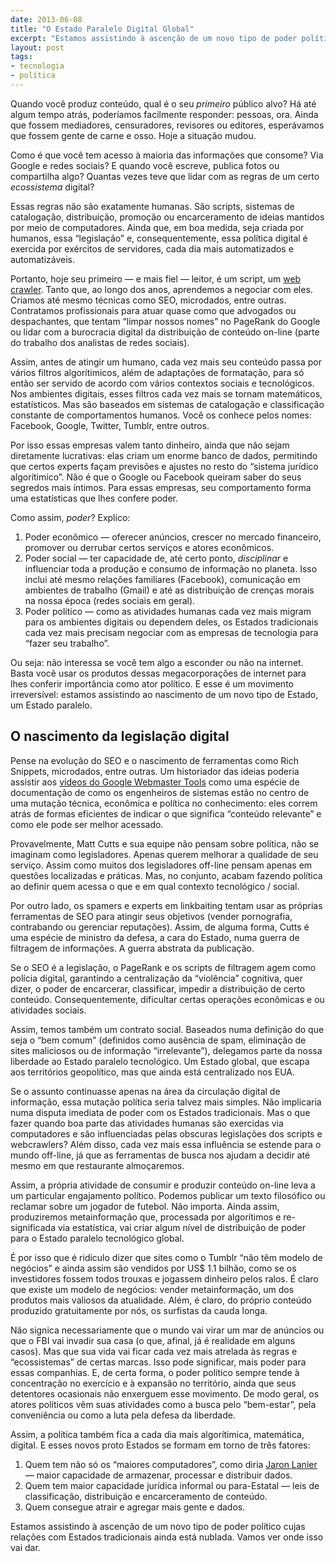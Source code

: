 ```yaml
---
date: 2013-06-08
title: "O Estado Paralelo Digital Global"
excerpt: "Estamos assistindo à ascenção de um novo tipo de poder político, aquele que é exercido por meio dos computadores"
layout: post
tags: 
- tecnologia
- política
---
```


Quando você produz conteúdo, qual é o seu *primeiro* público alvo? Há até algum tempo atrás, poderíamos facilmente responder: pessoas, ora. Ainda que fossem mediadores, censuradores, revisores ou editores, esperávamos que fossem gente de carne e osso. Hoje a situação mudou.

Como é que você tem acesso à maioria das informações que consome? Via Google e redes sociais? E quando você escreve, publica fotos ou compartilha algo? Quantas vezes teve que lidar com as regras de um certo *ecossistema* digital?

Essas regras não são exatamente humanas. São scripts, sistemas de catalogação, distribuição, promoção ou encarceramento de ideias mantidos por meio de computadores. Ainda que, em boa medida, seja criada por humanos, essa “legislação” e, consequentemente, essa política digital é exercida por exércitos de servidores, cada dia mais automatizados e automatizáveis.<!--more-->

Portanto, hoje seu primeiro — e mais fiel — leitor, é um script, um [web crawler](https://en.wikipedia.org/wiki/Web_crawler). Tanto que, ao longo dos anos, aprendemos a negociar com eles. Criamos até mesmo técnicas como SEO, microdados, entre outras. Contratamos profissionais para atuar quase como que advogados ou despachantes, que tentam “limpar nossos nomes” no PageRank do Google ou lidar com a burocracia digital da distribuição de conteúdo on-line (parte do trabalho dos analistas de redes sociais).

Assim, antes de atingir um humano, cada vez mais seu conteúdo passa por vários filtros algorítimicos, além de adaptações de formatação, para só então ser servido de acordo com vários contextos sociais e tecnológicos. Nos ambientes digitais, esses filtros cada vez mais se tornam matemáticos, estatísticos. Mas são baseados em sistemas de catalogação e classificação constante de comportamentos humanos. Você os conhece pelos nomes: Facebook, Google, Twitter, Tumblr, entre outros.

Por isso  essas empresas valem tanto dinheiro, ainda que não sejam diretamente lucrativas: elas criam um enorme banco de dados, permitindo que certos experts façam previsões e ajustes no resto do “sistema jurídico algorítimico”. Não é que o Google ou Facebook queiram saber do seus segredos mais íntimos. Para essas empresas, seu comportamento forma uma estatísticas que lhes confere poder.

Como assim, *poder*? Explico:

1. Poder econômico — oferecer anúncios, crescer no mercado financeiro, promover ou derrubar certos serviços e atores econômicos.
2. Poder social — ter capacidade de, até certo ponto, *disciplinar* e influenciar toda a produção e consumo de informação no planeta. Isso inclui até mesmo relações familiares (Facebook), comunicação em ambientes de trabalho (Gmail) e até as distribuição de crenças morais na nossa época (redes sociais em geral).
3. Poder político — como as atividades humanas cada vez mais migram para os ambientes digitais ou dependem deles, os Estados tradicionais cada vez mais precisam negociar com as empresas de tecnologia para “fazer seu trabalho”.

Ou seja: não interessa se você tem algo a esconder ou não na internet. Basta você usar os produtos dessas megacorporações de internet para lhes conferir importância como ator político. E esse é um movimento irreversível: estamos assistindo ao nascimento de um novo tipo de Estado, um Estado paralelo.

## O nascimento da legislação digital

Pense na evolução do SEO e o nascimento de ferramentas como Rich Snippets, microdados, entre outras. Um historiador das ideias poderia assistir aos [vídeos do Google Webmaster Tools](http://www.theshortcutts.com/) como uma espécie de documentação de como os engenheiros de sistemas estão no centro de uma mutação técnica, econômica e política no conhecimento: eles correm atrás de formas eficientes de indicar o que significa “conteúdo relevante” e como ele pode ser melhor acessado.

Provavelmente, Matt Cutts e sua equipe não pensam sobre política, não se imaginam como legisladores. Apenas querem melhorar a qualidade de seu serviço. Assim como muitos dos legisladores off-line pensam apenas em questões localizadas e práticas. Mas, no conjunto, acabam fazendo política ao definir quem acessa o que e em qual contexto tecnológico / social.

Por outro lado, os spamers e experts em linkbaiting tentam usar as próprias ferramentas de SEO para atingir seus objetivos (vender pornografia, contrabando ou gerenciar reputações). Assim, de alguma forma, Cutts é uma espécie de ministro da defesa, a cara do Estado, numa guerra de filtragem de informações. A guerra abstrata da publicação.

Se o SEO é a legislação, o PageRank e os scripts de filtragem agem como polícia digital, garantindo a centralização da “violência” cognitiva, quer dizer, o poder de encarcerar, classificar, impedir a distribuição de certo conteúdo. Consequentemente, dificultar certas operações econômicas e ou atividades sociais.

Assim, temos também um contrato social. Baseados numa definição do que seja o “bem comum” (definidos como ausência de spam, eliminação de sites maliciosos ou de informação “irrelevante”), delegamos parte da nossa liberdade ao Estado paralelo tecnológico. Um Estado global, que escapa aos territórios geopolítico, mas que ainda está centralizado nos EUA.

Se o assunto continuasse apenas na área da circulação digital de informação, essa mutação política seria talvez mais simples. Não implicaria numa disputa imediata de poder com os Estados tradicionais. Mas o que fazer quando boa parte das atividades humanas são exercidas via computadores e são influenciadas pelas obscuras legislações dos scripts e webcrawlers? Além disso, cada vez mais essa influência se estende para o mundo off-line, já que as ferramentas de busca nos ajudam a decidir até mesmo em que restaurante almoçaremos.

Assim, a própria atividade de consumir e produzir conteúdo on-line leva a um particular engajamento político. Podemos publicar um texto filosófico ou reclamar sobre um jogador de futebol. Não importa. Ainda assim, produziremos metainformação que, processada por algorítimos e re-significada via estatística, vai criar algum nível de distribuição de poder para o Estado paralelo tecnológico global.

É por isso que é ridículo dizer que sites como o Tumblr “não têm modelo de negócios” e ainda assim são vendidos por US$ 1.1 bilhão, como se os investidores fossem todos trouxas e jogassem dinheiro pelos ralos. É claro que existe um modelo de negócios: vender metainformação, um dos produtos mais valiosos da atualidade. Além, é claro, do próprio conteúdo produzido gratuitamente por nós, os surfistas da cauda longa.

Não signica necessariamente que o mundo vai virar um mar de anúncios ou que o FBI vai invadir sua casa (o que, afinal, já é realidade em alguns casos). Mas que sua vida vai ficar cada vez mais atrelada às regras e “ecossistemas” de certas marcas. Isso pode significar, mais poder para essas companhias. E, de certa forma, o poder político sempre tende à concentração no exercício e à expansão no território, ainda que seus detentores ocasionais não enxerguem esse movimento. De modo geral, os atores políticos vêm suas atividades como a busca pelo “bem-estar”, pela conveniência ou como a luta pela defesa da liberdade.

Assim, a política também fica a cada dia mais algorítimica, matemática, digital. E esses novos proto Estados se formam em torno de três fatores:

1. Quem tem não só os “maiores computadores”, como diria [Jaron Lanier](http://www.salon.com/2013/05/12/jaron_lanier_the_internet_destroyed_the_middle_class/) — maior capacidade de armazenar, processar e distribuir dados.
2. Quem tem maior capacidade jurídica informal ou para-Estatal — leis de classificação, distribuição e encarceramento de conteúdo.
3. Quem consegue atrair e agregar mais gente e dados.

Estamos assistindo à ascenção de um novo tipo de poder político cujas relações com Estados tradicionais ainda está nublada. Vamos ver onde isso vai dar.